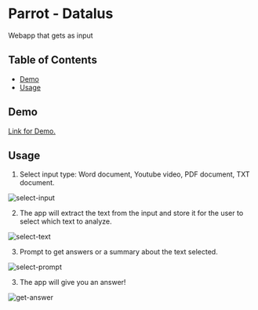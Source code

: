 # Parrot - Datalus

Webapp that gets as input 

## Table of Contents

- [Demo](#demo)
- [Usage](#usage)

## Demo

[Link for Demo.](https://parrot.streamlit.app/) 

## Usage

1. Select input type: Word document, Youtube video, PDF document, TXT document.

![select-input](https://github.com/AntonioALopez/data-tfm-parrot/assets/77520366/79840c2a-bc4f-42a0-b3ce-72e293c6b357)

2. The app will extract the text from the input and store it for the user to select which text to analyze.
   
![select-text](https://github.com/AntonioALopez/data-tfm-parrot/assets/77520366/33c08381-7aab-403c-8523-2efe49e2014d)


3. Prompt to get answers or a summary about the text selected.

![select-prompt](https://github.com/AntonioALopez/data-tfm-parrot/assets/77520366/5968bd3b-9b54-4411-9be6-4bcc776ec9e4)

3. The app will give you an answer!

![get-answer](https://github.com/AntonioALopez/data-tfm-parrot/assets/77520366/c8216390-2421-46e6-88ac-23d85d590d7d)
